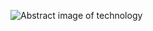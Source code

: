 ![Abstract image of technology](https://images-wixmp-ed30a86b8c4ca887773594c2.wixmp.com/f/5721545c-0a9e-4d22-88ba-7c2ea1840cd5/dcnep63-0a4017fc-fc7d-4360-b511-3ec64dcfb273.jpg?token=eyJ0eXAiOiJKV1QiLCJhbGciOiJIUzI1NiJ9.eyJzdWIiOiJ1cm46YXBwOiIsImlzcyI6InVybjphcHA6Iiwib2JqIjpbW3sicGF0aCI6IlwvZlwvNTcyMTU0NWMtMGE5ZS00ZDIyLTg4YmEtN2MyZWExODQwY2Q1XC9kY25lcDYzLTBhNDAxN2ZjLWZjN2QtNDM2MC1iNTExLTNlYzY0ZGNmYjI3My5qcGcifV1dLCJhdWQiOlsidXJuOnNlcnZpY2U6ZmlsZS5kb3dubG9hZCJdfQ.SNOCEAZXJHwkeKnhJ9J0SwZCrZ-QD38p-W05hcp-FCY)
